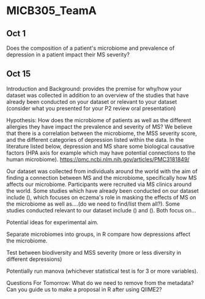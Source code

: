 # MICB305_TeamA
## Oct 1
Does the composition of a patient's microbiome and prevalence of depression in a patient impact their MS severity? 

## Oct 15
Introduction and Background: provides the premise for why/how your dataset was collected in addition to an overview of the studies that have already been conducted on your dataset or relevant to your dataset (consider what you presented for your P2 review oral presentation)

Hypothesis: How does the microbiome of patients as well as the different allergies they have impact the prevalence and severity of MS? We believe that there is a correlation between the microbiome, the MSS severity score, and the different categories of depression listed within the data. In the literature listed below, depression and MS share some biological causative factors (HPA axis for example which may have potential connections to the human microbiome). https://pmc.ncbi.nlm.nih.gov/articles/PMC3181849/

Our dataset was collected from individuals around the world with the aim of finding a connection between MS and the microbiome, specifically how MS affects our microbiome. Participants were recruited via MS clinics around the world. Some studies which have already been conducted on our dataset include (), which focuses on eczema's role in masking the effects of MS on the microbiome as well as….(do we need to find/list them all?). Some studies conducted relevant to our dataset include () and (). Both focus on…

Potential ideas for experimental aim.

Separate microbiomes into groups, in R compare how depressions affect the microbiome.

Test between biodiversity and MSS severity (more or less diversity in different depressions)

Potentially run manova (whichever statistical test is for 3 or more variables).

Questions For Tomorrow:
What do we need to remove from the metadata?
Can you guide us to make a proposal in R after using QIIME2?
